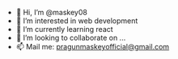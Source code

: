 - 👋 Hi, I’m @maskey08
- 👀 I’m interested in web development
- 🌱 I’m currently learning react
- 💞️ I’m looking to collaborate on ...
- 📫 Mail me: pragunmaskeyofficial@gmail.com

<!---
maskey08/maskey08 is a ✨ special ✨ repository because its `README.md` (this file) appears on your GitHub profile.
You can click the Preview link to take a look at your changes.
--->
